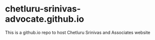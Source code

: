 # chetluru-srinivas-advocate.github.io
This is a github.io repo to host Chetluru Srinivas and Associates website
